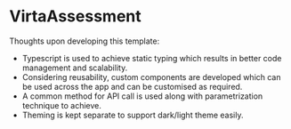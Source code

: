 # VirtaAssessment

Thoughts upon developing this template:

* Typescript is used to achieve static typing which results in better code management and scalability.
* Considering reusability, custom components are developed which can be used across the app and can be customised as required.
* A common method for API call is used along with parametrization technique to achieve.
* Theming is kept separate to support dark/light theme easily.

